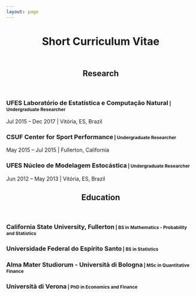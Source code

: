 ```yaml
---
layout: page
---
```



<header><h1>Short Curriculum Vitae</h1></header>

<header><h2>Research</h2></header>

<p style="margin-bottom:0;"><h3>UFES Laboratório de Estatística e Computação Natural<small style="font-size:12px;"> | Undergraduate Researcher </small></h3>
   Jul 2015 – Dec 2017 | Vitória, ES, Brazil
</p>

<p style="margin : 0; padding-top:0;"><h3>CSUF Center for Sport Performance<small style="font-size:12px;"> | Undergraduate Researcher </small></h3>
   May 2015 – Jul 2015 | Fullerton, California
</p>

<h3>UFES Núcleo de Modelagem Estocástica<small style="font-size:12px;"> | Undergraduate Researcher </small></h3>
    Jun 2012 – May 2013 | Vitória, ES, Brazil



<header><h2>Education</h2></header>

<p><h3>California State University, Fullerton<small style="font-size:12px;"> | BS in Mathematics - Probability and Statistics </small></h3></p>

<p><h3>Universidade Federal do Espírito Santo<small style="font-size:12px;"> | BS in Statistics </small></h3></p>

<p><h3>Alma Mater Studiorum - Università di Bologna<small style="font-size:12px;"> | MSc in Quantitative Finance </small></h3></p>

<p><h3>Università di Verona<small style="font-size:12px;"> | PhD in Economics and Finance </small></h3></p>
